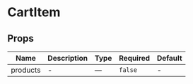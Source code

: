# CartItem

## Props

<!-- @vuese:CartItem:props:start -->
|Name|Description|Type|Required|Default|
|---|---|---|---|---|
|products|-|—|`false`|-|

<!-- @vuese:CartItem:props:end -->


